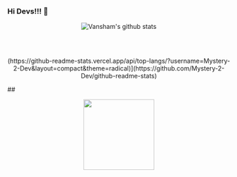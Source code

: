 ### Hi Devs!!! 👋
 <p align="center">
  <img align="center" src="https://github-readme-stats.vercel.app/api?username=Mystery-2-Dev&show_icons=true&theme=radical" alt="Vansham's github stats" />
  </p>
<br>

##
<p align="center">
(https://github-readme-stats.vercel.app/api/top-langs/?username=Mystery-2-Dev&layout=compact&theme=radical)](https://github.com/Mystery-2-Dev/github-readme-stats)
 </p>
 ##
 <p align="center">
  <img src="https://komarev.com/ghpvc/?username=Mystery-2-dev" width=160px/>
 </p>
